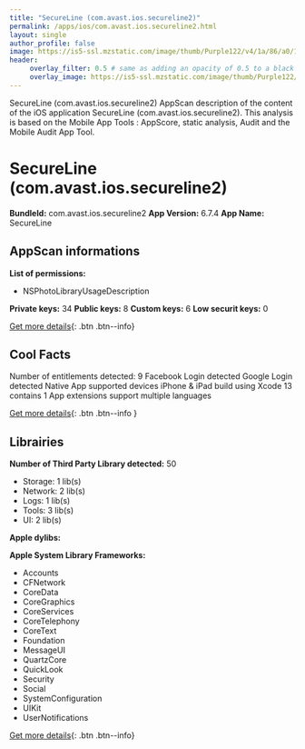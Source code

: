 ```yaml
---
title: "SecureLine (com.avast.ios.secureline2)"
permalink: /apps/ios/com.avast.ios.secureline2.html
layout: single
author_profile: false
image: https://is5-ssl.mzstatic.com/image/thumb/Purple122/v4/1a/86/a0/1a86a0b6-4b7d-54f8-af73-755b0b362d6a/AppIcon-1x_U007emarketing-0-7-0-85-220.png/512x512bb.jpg
header: 
     overlay_filter: 0.5 # same as adding an opacity of 0.5 to a black background
     overlay_image: https://is5-ssl.mzstatic.com/image/thumb/Purple122/v4/1a/86/a0/1a86a0b6-4b7d-54f8-af73-755b0b362d6a/AppIcon-1x_U007emarketing-0-7-0-85-220.png/512x512bb.jpg
---
```

SecureLine (com.avast.ios.secureline2) AppScan description of the content of the iOS application SecureLine (com.avast.ios.secureline2). This analysis is based on the Mobile App Tools : AppScore, static analysis, Audit and the Mobile Audit App Tool.

# SecureLine (com.avast.ios.secureline2)

**BundleId:** com.avast.ios.secureline2
**App Version:** 6.7.4
**App Name:** SecureLine


## AppScan informations 

**List of permissions:** 
- NSPhotoLibraryUsageDescription
  
  
**Private keys:** 34
**Public keys:** 8
**Custom keys:** 6
**Low securit keys:** 0
  
[Get more details](/pricing.html){: .btn .btn--info}

## Cool Facts

Number of entitlements detected: 9
Facebook Login detected
Google Login detected
Native App
supported devices iPhone & iPad
build using Xcode 13
contains 1 App extensions
support multiple languages
  
[Get more details](/pricing.html){: .btn .btn--info }

## Librairies 
**Number of Third Party Library detected:** 50
- Storage: 1 lib(s)
- Network: 2 lib(s)
- Logs: 1 lib(s)
- Tools: 3 lib(s)
- UI: 2 lib(s)


**Apple dylibs:**


**Apple System Library Frameworks:**
- Accounts
- CFNetwork
- CoreData
- CoreGraphics
- CoreServices
- CoreTelephony
- CoreText
- Foundation
- MessageUI
- QuartzCore
- QuickLook
- Security
- Social
- SystemConfiguration
- UIKit
- UserNotifications


  
[Get more details](/pricing.html){: .btn .btn--info}

